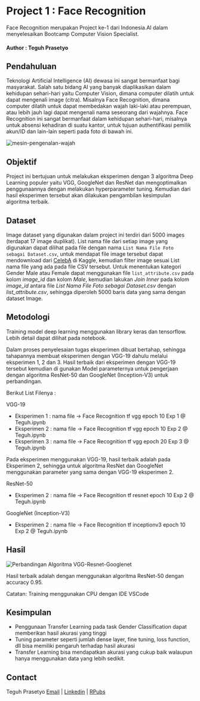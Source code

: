 # Project 1 : Face Recognition
Face Recognition merupakan Project ke-1 dari Indonesia.AI dalam menyelesaikan Bootcamp Computer Vision Specialist.

#### Author : Teguh Prasetyo

## Pendahuluan
Teknologi Artificial Intelligence (AI) dewasa ini sangat bermanfaat bagi masyarakat. Salah satu bidang AI yang banyak diaplikasikan dalam kehidupan sehari-hari yaitu Computer Vision, dimana computer dilatih untuk dapat mengenali image (citra). Misalnya Face Recognition, dimana computer dilatih untuk dapat membedakan wajah laki-laki atau perempuan, atau lebih jauh lagi dapat mengenali nama seseorang dari wajahnya. Face Recognition ini sangat bermanfaat dalam kehidupan sehari-hari, misalnya untuk absensi kehadiran di suatu kantor, untuk tujuan authentifikasi pemilik akun/ID dan lain-lain seperti pada foto di bawah ini.

![mesin-pengenalan-wajah](https://github.com/tprasetyo/Face-Recognition/assets/72024376/d1deed43-d1e5-4ee6-9509-406d77a08b82)

## Objektif

Project ini bertujuan untuk melakukan eksperimen dengan 3 algoritma Deep Learning populer yaitu VGG, GoogleNet dan ResNet dan mengoptimalkan penggunaannya dengan melakukan hyperparameter tuning. Kemudian dari hasil eksperimen tersebut akan dilakukan pengambilan kesimpulan algoritma terbaik.

## Dataset

Image dataset yang digunakan dalam project ini terdiri dari 5000 images (terdapat 17 image duplikat). List nama file dari setiap image yang digunakan dapat dilihat pada file dengan nama  `List Nama File Foto sebagai Dataset.csv`, untuk mendapat file image tersebut dapat mendownload dari [CelebA](https://mmlab.ie.cuhk.edu.hk/projects/CelebA.html) di Kaggle, kemudian filter image sesuai List nama file yang ada pada file CSV tersebut. Untuk menentukan kategori Gender Male atau Female dapat menggunakan file `list_attribute.csv` pada kolom *image_id* dan kolom *Male*, kemudian lakukan *Join Inner* pada kolom *image_id* antara file *List Nama File Foto sebagai Dataset.csv* dengan *list_attribute.csv*, sehingga diperoleh 5000 baris data yang sama dengan dataset Image.  

## Metodologi

Training model deep learning menggunakan library keras dan tensorflow. Lebih detail dapat dilihat pada notebook.

Dalam proses penyelesaian tugas eksperimen dibuat bertahap, sehingga tahapannya membuat eksperimen dengan VGG-19 dahulu melalui eksperimen 1, 2 dan 3. Hasil terbaik dari eksperimen dengan VGG-19 tersebut kemudian di gunakan Model parameternya untuk pengerjaan dengan algoritma ResNet-50 dan GoogleNet (Inception-V3) untuk perbandingan.

Berikut List Filenya :

VGG-19 
* Eksperimen 1 : nama file -> Face Recognition tf vgg epoch 10 Exp 1 @ Teguh.ipynb
* Eksperimen 2 : nama file -> Face Recognition tf vgg epoch 10 Exp 2 @ Teguh.ipynb
* Eksperimen 3 : nama file -> Face Recognition tf vgg epoch 20 Exp 3 @ Teguh.ipynb

Pada eksperimen menggunakan VGG-19, hasil terbaik adalah pada Eksperimen 2, sehingga untuk algoritma ResNet dan GoogleNet menggunakan parameter yang sama dengan VGG-19 eksperimen 2.

ResNet-50
* Eksperimen 2 : nama file -> Face Recognition tf resnet epoch 10 Exp 2 @ Teguh.ipynb

GoogleNet (Inception-V3)
* Eksperimen 2 : nama file -> Face Recognition tf inceptionv3 epoch 10 Exp 2 @ Teguh.ipynb

## Hasil

![Perbandingan Algoritma VGG-Resnet-Googlenet](https://github.com/tprasetyo/Face-Recognition/assets/72024376/71327b82-49f9-47e8-8088-ae61dc0706f3)

Hasil terbaik adalah dengan menggunakan algoritma ResNet-50 dengan accuracy 0.95.

Catatan: Training menggunakan CPU dengan IDE VSCode 

## Kesimpulan

* Penggunaan Transfer Learning pada task Gender Classification dapat memberikan hasil akurasi yang tinggi 
* Tuning parameter seperti jumlah dense layer, fine tuning, loss function, dll bisa memiliki pengaruh terhadap hasil akurasi
* Transfer Learning bisa mendapatkan akurasi yang cukup baik walaupun hanya menggunakan data yang lebih sedikit.

## Contact

Teguh Prasetyo
[Email](teguh.prasetyo33@gmail.com) | [Linkedin](https://id.linkedin.com/in/teguh-prasetyo-b4196879) | [RPubs](https://rpubs.com/tprasetyo)

